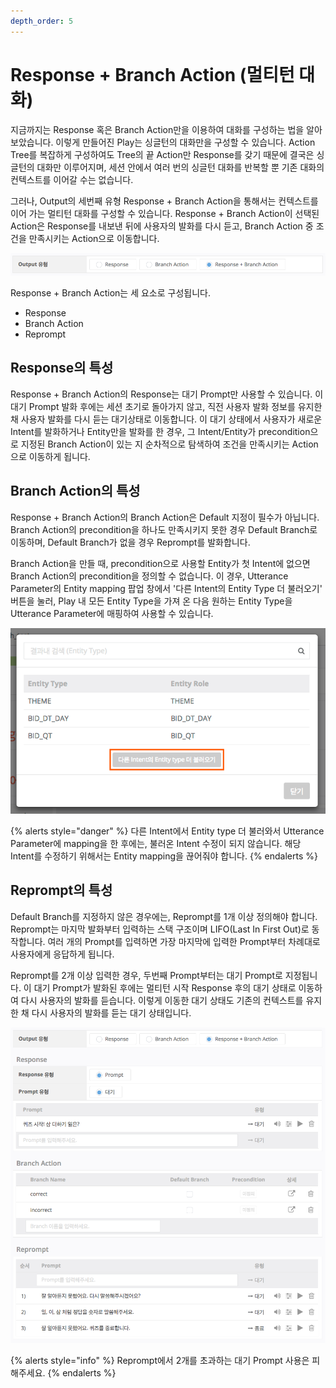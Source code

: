```yaml
---
depth_order: 5
---
```


# Response + Branch Action (멀티턴 대화)

지금까지는 Response 혹은 Branch Action만을 이용하여 대화를 구성하는 법을 알아보았습니다. 이렇게 만들어진 Play는 싱글턴의 대화만을 구성할 수 있습니다. Action Tree를 복잡하게 구성하여도 Tree의 끝 Action만 Response를 갖기 때문에 결국은 싱글턴의 대화만 이루어지며, 세션 안에서 여러 번의 싱글턴 대화를 반복할 뿐 기존 대화의 컨텍스트를 이어갈 수는 없습니다.

그러나, Output의 세번째 유형 Response + Branch Action을 통해서는 컨텍스트를 이어 가는 멀티턴 대화를 구성할 수 있습니다. Response + Branch Action이 선택된 Action은 Response를 내보낸 뒤에 사용자의 발화를 다시 듣고, Branch Action 중 조건을 만족시키는 Action으로 이동합니다.

![](../../../assets/images/response-with-branch-actions-01.png)

Response + Branch Action는 세 요소로 구성됩니다.

* Response
* Branch Action
* Reprompt

## Response의 특성

Response + Branch Action의 Response는 대기 Prompt만 사용할 수 있습니다. 이 대기 Prompt 발화 후에는 세션 초기로 돌아가지 않고, 직전 사용자 발화 정보를 유지한 채 사용자 발화를 다시 듣는 대기상태로 이동합니다. 이 대기 상태에서 사용자가 새로운 Intent를 발화하거나 Entity만을 발화를 한 경우, 그 Intent/Entity가 precondition으로 지정된 Branch Action이 있는 지 순차적으로 탐색하여 조건을 만족시키는 Action으로 이동하게 됩니다.

## Branch Action의 특성 <a id="multi-turn-branch"></a>

Response + Branch Action의 Branch Action은 Default 지정이 필수가 아닙니다. Branch Action의 precondition을 하나도 만족시키지 못한 경우 Default Branch로 이동하며, Default Branch가 없을 경우 Reprompt를 발화합니다.

Branch Action을 만들 때, precondition으로 사용할 Entity가 첫 Intent에 없으면 Branch Action의 precondition을 정의할 수 없습니다. 이 경우, Utterance Parameter의 Entity mapping 팝업 창에서 '다른 Intent의 Entity Type 더 불러오기' 버튼을 눌러, Play 내 모든 Entity Type을 가져 온 다음 원하는 Entity Type을 Utterance Parameter에 매핑하여 사용할 수 있습니다.

![](../../../assets/images/response-with-branch-actions-02.png)

{% alerts style="danger" %}
다른 Intent에서 Entity type 더 불러와서 Utterance Parameter에 mapping을 한 후에는, 불러온 Intent 수정이 되지 않습니다. 해당 Intent를 수정하기 위해서는 Entity mapping을 끊어줘야 합니다.
{% endalerts %}

## Reprompt의 특성

Default Branch를 지정하지 않은 경우에는, Reprompt를 1개 이상 정의해야 합니다. Reprompt는 마지막 발화부터 입력하는 스택 구조이며 LIFO(Last In First Out)로 동작합니다. 여러 개의 Prompt를 입력하면 가장 마지막에 입력한 Prompt부터 차례대로 사용자에게 응답하게 됩니다.

Reprompt를 2개 이상 입력한 경우, 두번째 Prompt부터는 대기 Prompt로 지정됩니다. 이 대기 Prompt가 발화된 후에는 멀티턴 시작 Response 후의 대기 상태로 이동하여 다시 사용자의 발화를 듣습니다. 이렇게 이동한 대기 상태도 기존의 컨텍스트를 유지한 채 다시 사용자의 발화를 듣는 대기 상태입니다.

![](../../../assets/images/response-with-branch-actions-03.png)

{% alerts style="info" %}
Reprompt에서 2개를 초과하는 대기 Prompt 사용은 피해주세요.
{% endalerts %}
